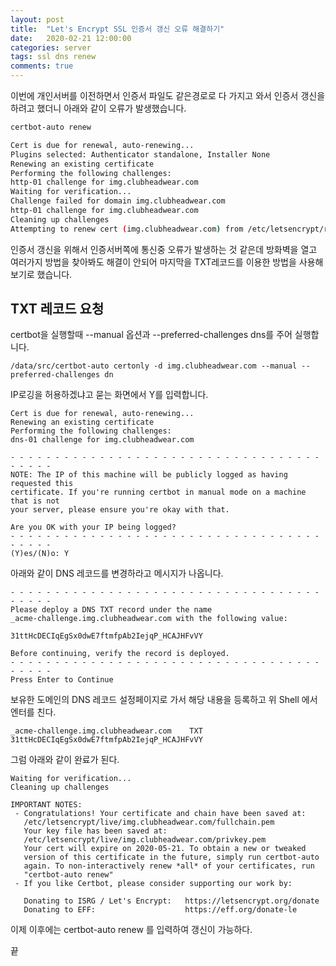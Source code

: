 ```yaml
---
layout: post
title:  "Let's Encrypt SSL 인증서 갱신 오류 해결하기"
date:   2020-02-21 12:00:00
categories: server
tags: ssl dns renew 
comments: true
---
```


이번에 개인서버를 이전하면서 인증서 파일도 같은경로로 다 가지고 와서 인증서 갱신을 하려고 했더니 아래와 같이 오류가 발생했습니다.

``` bash
certbot-auto renew

Cert is due for renewal, auto-renewing...
Plugins selected: Authenticator standalone, Installer None
Renewing an existing certificate
Performing the following challenges:
http-01 challenge for img.clubheadwear.com
Waiting for verification...
Challenge failed for domain img.clubheadwear.com
http-01 challenge for img.clubheadwear.com
Cleaning up challenges
Attempting to renew cert (img.clubheadwear.com) from /etc/letsencrypt/renewal/img.clubheadwear.com.conf produced an unexpected error: Some challenges have failed.. Skipping.

```

인증서 갱신을 위해서 인증서버쪽에 통신중 오류가 발생하는 것 같은데 방화벽을 열고 여러가지 방법을 찾아봐도 해결이 안되어 마지막을 TXT레코드를 이용한 방법을 사용해보기로 했습니다.

## TXT 레코드 요청

certbot을 실행할때 --manual 옵션과 --preferred-challenges dns를 주어 실행합니다.

```
/data/src/certbot-auto certonly -d img.clubheadwear.com --manual --preferred-challenges dn
```

IP로깅을 허용하겠냐고 묻는 화면에서 Y를 입력합니다.

```
Cert is due for renewal, auto-renewing...
Renewing an existing certificate
Performing the following challenges:
dns-01 challenge for img.clubheadwear.com

- - - - - - - - - - - - - - - - - - - - - - - - - - - - - - - - - - - - - - - -
NOTE: The IP of this machine will be publicly logged as having requested this
certificate. If you're running certbot in manual mode on a machine that is not
your server, please ensure you're okay with that.

Are you OK with your IP being logged?
- - - - - - - - - - - - - - - - - - - - - - - - - - - - - - - - - - - - - - - -
(Y)es/(N)o: Y
```

아래와 같이 DNS 레코드를 변경하라고 메시지가 나옵니다.

```
- - - - - - - - - - - - - - - - - - - - - - - - - - - - - - - - - - - - - - - -
Please deploy a DNS TXT record under the name
_acme-challenge.img.clubheadwear.com with the following value:

31ttHcDECIqEgSx0dwE7ftmfpAb2IejqP_HCAJHFvVY

Before continuing, verify the record is deployed.
- - - - - - - - - - - - - - - - - - - - - - - - - - - - - - - - - - - - - - - -
Press Enter to Continue

```

보유한 도메인의 DNS 레코드 설정페이지로 가서 해당 내용을 등록하고 위 Shell 에서 엔터를 친다.
```
_acme-challenge.img.clubheadwear.com	TXT		31ttHcDECIqEgSx0dwE7ftmfpAb2IejqP_HCAJHFvVY
```

그럼 아래와 같이 완료가 된다.

```
Waiting for verification...
Cleaning up challenges

IMPORTANT NOTES:
 - Congratulations! Your certificate and chain have been saved at:
   /etc/letsencrypt/live/img.clubheadwear.com/fullchain.pem
   Your key file has been saved at:
   /etc/letsencrypt/live/img.clubheadwear.com/privkey.pem
   Your cert will expire on 2020-05-21. To obtain a new or tweaked
   version of this certificate in the future, simply run certbot-auto
   again. To non-interactively renew *all* of your certificates, run
   "certbot-auto renew"
 - If you like Certbot, please consider supporting our work by:

   Donating to ISRG / Let's Encrypt:   https://letsencrypt.org/donate
   Donating to EFF:                    https://eff.org/donate-le
```

이제 이후에는 certbot-auto renew 를 입력하여 갱신이 가능하다.

끝